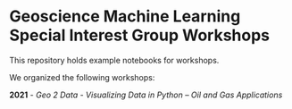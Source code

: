 # Geoscience Machine Learning Special Interest Group Workshops

This repository holds example notebooks for workshops.

We organized the following workshops:

**2021** - *Geo 2 Data - Visualizing Data in Python – Oil and Gas Applications*